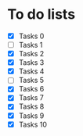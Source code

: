 # To do lists

- [x] Tasks 0
- [ ] Tasks 1
- [x] Tasks 2
- [x] Tasks 3
- [x] Tasks 4
- [ ] Tasks 5
- [x] Tasks 6
- [x] Tasks 7
- [x] Tasks 8 
- [x] Tasks 9
- [x] Tasks 10 
